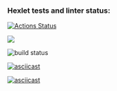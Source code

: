 ### Hexlet tests and linter status:
[![Actions Status](https://github.com/pkryazhev/backend-project-lvl1/workflows/hexlet-check/badge.svg)](https://github.com/pkryazhev/backend-project-lvl1/actions)

<a href="https://codeclimate.com/github/codeclimate/codeclimate/maintainability"><img src="https://api.codeclimate.com/v1/badges/a99a88d28ad37a79dbf6/maintainability" /></a>

![build status](https://github.com/pkryazhev/backend-project-lvl1/actions/workflows/github-actions.yml/badge.svg)

[![asciicast](https://asciinema.org/a/JEFZaqU61J5jRT5NGtxYOKR1Z.svg)](https://asciinema.org/a/JEFZaqU61J5jRT5NGtxYOKR1Z)

[![asciicast](https://asciinema.org/a/2Lzgg3IUhzJ5jqDUW70zwqM9J.svg)](https://asciinema.org/a/2Lzgg3IUhzJ5jqDUW70zwqM9J)